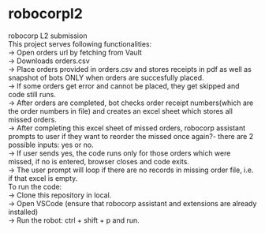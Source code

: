 # robocorpl2
robocorp L2 submission <br>
This project serves following functionalities: <br>
  -> Open orders url by fetching from Vault <br>
  -> Downloads orders.csv <br>
  -> Place orders provided in orders.csv and stores receipts in pdf as well as snapshot of bots ONLY when orders are succesfully placed. <br>
  -> If some orders get error and cannot be placed, they get skipped and code still runs.<br>
  -> After orders are completed, bot checks order receipt numbers(which are the order numbers in file) and creates an excel sheet which stores all missed orders.<br>
  -> After completing this excel sheet of missed orders, robocorp assistant prompts to user if they want to reorder the missed once again?- there are 2 possible inputs: yes or no.<br>
  -> If user sends yes, the code runs only for those orders which were missed, if no is entered, browser closes and code exits. <br>
  -> The user prompt will loop if there are no records in missing order file, i.e. if that excel is empty. <br>
To run the code: <br>
  -> Clone this repository in local. <br>
  -> Open VSCode (ensure that robocorp assistant and extensions are already installed) <br>
  -> Run the robot: ctrl + shift + p and run. <br>
